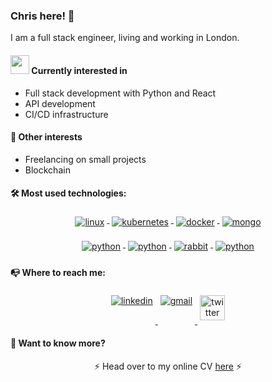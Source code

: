 ### Chris here! 👋

I am a full stack engineer, living and working in London.


#### <img src="https://media.giphy.com/media/WUlplcMpOCEmTGBtBW/giphy.gif" width="30"> Currently interested in
* Full stack development with Python and React
* API development
* CI/CD infrastructure


#### 🔭 Other interests
* Freelancing on small projects
* Blockchain

#### 🛠️ Most used technologies:

<p align="center">
  <a href='https://linux.org/'>
  	<img src="https://github.com/kolitiri/kolitiri/blob/master/icons/linux.svg" alt="linux" style="vertical-align:top; margin:4px">
  </a>
  <a href='https://kubernetes.io/'>
  	<img src="https://github.com/kolitiri/kolitiri/blob/master/icons/kubernetes.svg" alt="kubernetes" style="vertical-align:top; margin:4px">
  </a>
  <a href='https://www.docker.com/'>
  	<img src="https://github.com/kolitiri/kolitiri/blob/master/icons/docker.svg" alt="docker" style="vertical-align:top; margin:4px">
  </a>
  <a href='https://www.mongodb.com/'>
  	<img src="https://github.com/kolitiri/kolitiri/blob/master/icons/mongo.svg" alt="mongo" style="vertical-align:top; margin:4px">
  </a>
</p>
<p align="center">
  <a href='https://www.python.org/'>
  	<img src="https://github.com/kolitiri/kolitiri/blob/master/icons/python.svg" alt="python" style="vertical-align:top; margin:4px">
  </a>
  <a href='https://reactjs.org/'>
  	<img src="https://github.com/kolitiri/kolitiri/blob/master/icons/react.svg" alt="python" style="vertical-align:top; margin:4px">
  </a>
  <a href='https://www.rabbitmq.com/'>
  	<img src="https://github.com/kolitiri/kolitiri/blob/master/icons/rabbitmq.svg" alt="rabbit" style="vertical-align:top; margin:4px">
  </a>
  <a href='https://sentry.io/welcome/'>
  	<img src="https://github.com/kolitiri/kolitiri/blob/master/icons/sentry.svg" alt="python" style="vertical-align:top; margin:4px">
  </a>
</p>

#### 📭 Where to reach me:

<p align="center">
	<a href='https://www.linkedin.com/in/christos-liontos-252b7485'>
		<img src="https://github.com/kolitiri/kolitiri/blob/master/icons/linkedin.svg" alt="linkedin" style="vertical-align:top; margin:4px">
	</a>
	<a href='mailto: christos.liontos.pr@gmail.com'>
		<img src="https://github.com/kolitiri/kolitiri/blob/master/icons/gmail.svg" alt="gmail" style="vertical-align:top; margin:4px">
	</a>
  <a href='https://twitter.com/ChristosLiontos'>
    <img src="https://github.com/kolitiri/kolitiri/blob/master/icons/twitter.svg" alt="twitter" style="vertical-align:super; margin:4px" width="40" height="40">
  </a>
</p>

#### 📃 Want to know more?

<p align="center">
  ⚡ Head over to my online CV <a href='https://kolitiri.github.io/christos-liontos/'>here</a> ⚡
</p>
